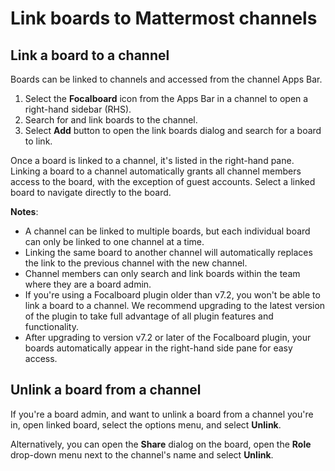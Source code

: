 # Link boards to Mattermost channels

## Link a board to a channel

Boards can be linked to channels and accessed from the channel Apps Bar.

1. Select the **Focalboard** icon from the Apps Bar in a channel to open a right-hand sidebar (RHS).
2. Search for and link boards to the channel.
3. Select **Add** button to open the link boards dialog and search for a board to link.

Once a board is linked to a channel, it's listed in the right-hand pane. Linking a board to a channel automatically grants all channel members access to the board, with the exception of guest accounts. Select a linked board to navigate directly to the board.

**Notes**:
- A channel can be linked to multiple boards, but each individual board can only be linked to one channel at a time.
- Linking the same board to another channel will automatically replaces the link to the previous channel with the new channel.
- Channel members can only search and link boards within the team where they are a board admin.
- If you're using a Focalboard plugin older than v7.2, you won't be able to link a board to a channel. We recommend upgrading to the latest version of the plugin to take full advantage of all plugin features and functionality.
- After upgrading to version v7.2 or later of the Focalboard plugin, your boards automatically appear in the right-hand side pane for easy access.

## Unlink a board from a channel

If you're a board admin, and want to unlink a board from a channel you're in, open linked board, select the options menu, and select **Unlink**.

Alternatively, you can open the **Share** dialog on the board, open the **Role** drop-down menu next to the channel's name and select **Unlink**.
